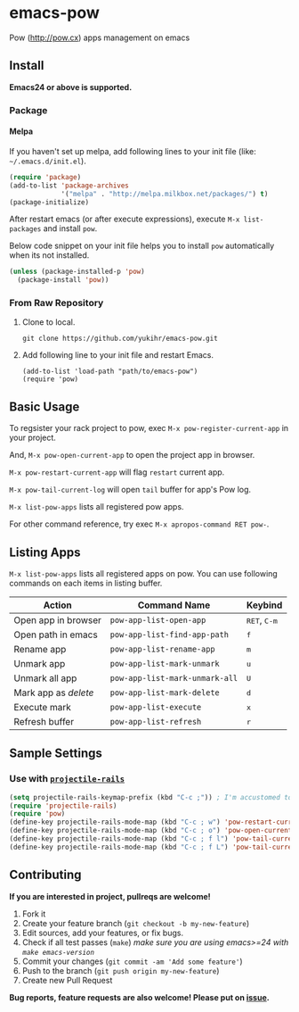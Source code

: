 # emacs-pow

Pow (http://pow.cx) apps management on emacs


## Install

**Emacs24 or above is supported.**

### Package

#### Melpa

If you haven't set up melpa, add following lines to your init file (like: `~/.emacs.d/init.el`).

```cl
(require 'package)
(add-to-list 'package-archives
             '("melpa" . "http://melpa.milkbox.net/packages/") t)
(package-initialize)
```

After restart emacs (or after execute expressions), execute `M-x list-packages` and install `pow`.

Below code snippet on your init file helps you to install `pow` automatically when its not installed.

```cl
(unless (package-installed-p 'pow)
  (package-install 'pow))
```

### From Raw Repository

1. Clone to local.

    ```
    git clone https://github.com/yukihr/emacs-pow.git
    ```

2. Add following line to your init file and restart Emacs.

    ```
    (add-to-list 'load-path "path/to/emacs-pow")
    (require 'pow)
    ```


## Basic Usage

To regsister your rack project to pow, exec `M-x pow-register-current-app` in your project.

And, `M-x pow-open-current-app` to open the project app in browser.

`M-x pow-restart-current-app` will flag `restart` current app.

`M-x pow-tail-current-log` will open `tail` buffer for app's Pow log.

`M-x list-pow-apps` lists all registered pow apps.


For other command reference, try exec `M-x apropos-command RET pow-`.


## Listing Apps

`M-x list-pow-apps` lists all registered apps on pow. You can use following commands on each items in listing buffer.

| Action               | Command Name                   | Keybind                        |
|----------------------|--------------------------------|--------------------------------|
| Open app in browser  | `pow-app-list-open-app`        | <kbd>RET</kbd>, <kbd>C-m</kbd> |
| Open path in emacs   | `pow-app-list-find-app-path`   | <kbd>f</kbd>                   |
| Rename app           | `pow-app-list-rename-app`      | <kbd>m</kbd>                   |
| Unmark app           | `pow-app-list-mark-unmark`     | <kbd>u</kbd>                   |
| Unmark all app       | `pow-app-list-mark-unmark-all` | <kbd>U</kbd>                   |
| Mark app as _delete_ | `pow-app-list-mark-delete`     | <kbd>d</kbd>                   |
| Execute mark         | `pow-app-list-execute`         | <kbd>x</kbd>                   |
| Refresh buffer       | `pow-app-list-refresh`         | <kbd>r</kbd>                   |


## Sample Settings

### Use with [`projectile-rails`](https://github.com/asok/projectile-rails)

```cl
(setq projectile-rails-keymap-prefix (kbd "C-c ;")) ; I'm accustomed to rinari keybind
(require 'projectile-rails)
(require 'pow)
(define-key projectile-rails-mode-map (kbd "C-c ; w") 'pow-restart-current-app)
(define-key projectile-rails-mode-map (kbd "C-c ; o") 'pow-open-current-app)
(define-key projectile-rails-mode-map (kbd "C-c ; f l") 'pow-tail-current-log)
(define-key projectile-rails-mode-map (kbd "C-c ; f L") 'pow-tail-current-app-log)
```


## Contributing

**If you are interested in project, pullreqs are welcome!**

1. Fork it
2. Create your feature branch (`git checkout -b my-new-feature`)
3. Edit sources, add your features, or fix bugs.
4. Check if all test passes (`make`) _make sure you are using emacs>=24 with `make emacs-version`_
5. Commit your changes (`git commit -am 'Add some feature'`)
6. Push to the branch (`git push origin my-new-feature`)
7. Create new Pull Request

**Bug reports, feature requests are also welcome! Please put on [issue](https://github.com/yukihr/emacs-pow/issues/new).**
